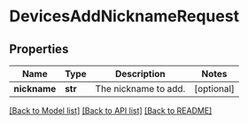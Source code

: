 # DevicesAddNicknameRequest

## Properties
Name | Type | Description | Notes
------------ | ------------- | ------------- | -------------
**nickname** | **str** | The nickname to add. | [optional] 

[[Back to Model list]](../README.md#documentation-for-models) [[Back to API list]](../README.md#documentation-for-api-endpoints) [[Back to README]](../README.md)


